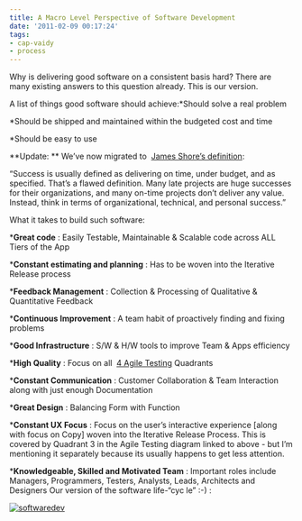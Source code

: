```yaml
---
title: A Macro Level Perspective of Software Development
date: '2011-02-09 00:17:24'
tags:
- cap-vaidy
- process
---
```


Why is delivering good software on a consistent basis hard? There are many existing answers to this question already. This is our version.

A list of things good software should achieve:*Should solve a real problem

	
*Should be shipped and maintained within the budgeted cost and time

	
*Should be easy to use

**Update: **
We’ve now migrated to 
[James Shore’s definition](http://jamesshore.com/Agile-Book/why_agile.html):


“Success is usually defined as delivering on time, under budget, and as specified. That’s a flawed definition. Many late projects are huge successes for their organizations, and many on-time projects don’t deliver any value. Instead, think in terms of organizational, technical, and personal success.”

What it takes to build such software:

***Great code**
: Easily Testable, Maintainable & Scalable code across ALL Tiers of the App

	
***Constant estimating and planning**
: Has to be woven into the Iterative Release process

	
***Feedback Management**
: Collection & Processing of Qualitative & Quantitative Feedback

	
***Continuous Improvement**
: A team habit of proactively finding and fixing problems

	
***Good Infrastructure**
: S/W & H/W tools to improve Team & Apps efficiency

	
***High Quality**
: Focus on all 
[4 Agile Testing](http://onestepbacktwostepsforward.blogspot.com/2009/06/agile-testing-quadrants.html) Quadrants

	
***Constant Communication**
: Customer Collaboration & Team Interaction along with just enough Documentation

	
***Great Design**
: Balancing Form with Function

	
***Constant UX Focus**
: Focus on the user’s interactive experience [along with focus on Copy] woven into the Iterative Release Process. This is covered by Quadrant 3 in the Agile Testing diagram linked to above - but I’m mentioning it separately because its usually happens to get less attention.

	
***Knowledgeable, Skilled and Motivated Team**
: Important roles include Managers, Programmers, Testers, Analysts, Leads, Architects and Designers
Our version of the software life-“cyc
le” :-) :


[![softwaredev](http://www.multunus.com/wp-content/uploads/2014/01/softwaredev-300x271.png)](http://www.multunus.com/wp-content/uploads/2014/01/softwaredev.png)
